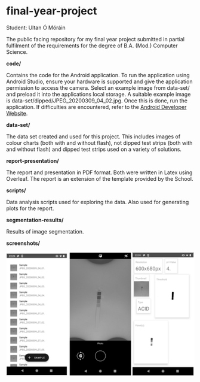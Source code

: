 # final-year-project

Student: Ultan Ó Móráin

The public facing repository for my final year project submitted in partial 
fulfilment of the requirements for the degree of B.A. (Mod.) Computer Science. 

**code/** 

Contains the code for the Android application. To run the application using 
Android Studio, ensure your hardware is supported and give the application 
permission to access the camera. Select an example image from data-set/ 
and preload it into the applications local storage. A suitable example image 
is data-set/dipped/JPEG_20200309_04_02.jpg. Once this is done, run the application. 
If difficulties are encountered, refer to the 
[Android Developer Website](https://developer.android.com).

**data-set/**

The data set created and used for this project. This includes images of colour
charts (both with and without flash), not dipped test strips (both with and
without flash) and dipped test strips used on a variety of solutions.

**report-presentation/**

The report and presentation in PDF format. Both were written in Latex using
Overleaf. The report is an extension of the template provided by the School. 

**scripts/**

Data analysis scripts used for exploring the data. Also used for generating plots
for the report.  

**segmentation-results/**

Results of image segmentation. 

**screenshots/**

![app](screenshots/app.png)

